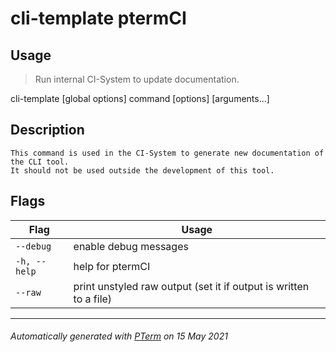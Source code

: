 # cli-template ptermCI

## Usage
> Run internal CI-System to update documentation.

cli-template [global options] command [options] [arguments...]

## Description

```
This command is used in the CI-System to generate new documentation of the CLI tool.
It should not be used outside the development of this tool.
```

## Flags
|Flag|Usage|
|----|-----|
|`--debug`|enable debug messages|
|`-h, --help`|help for ptermCI|
|`--raw`|print unstyled raw output (set it if output is written to a file)|
---

###### Automatically generated with [PTerm](https://github.com/pterm/cli-template) on 15 May 2021
